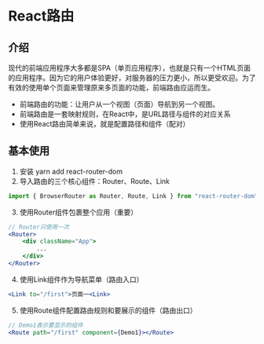 # React路由

## 介绍
现代的前端应用程序大多都是SPA（单页应用程序），也就是只有一个HTML页面的应用程序。因为它的用户体验更好，对服务器的压力更小，所以更受欢迎。为了有效的使用单个页面来管理原来多页面的功能，前端路由应运而生。

- 前端路由的功能：让用户从一个视图（页面）导航到另一个视图。
- 前端路由是一套映射规则，在React中，是URL路径与组件的对应关系
- 使用React路由简单来说，就是配置路径和组件（配对）

## 基本使用
1. 安装 yarn add react-router-dom
2. 导入路由的三个核心组件：Router、Route、Link
```js
import { BrowserRouter as Router, Route, Link } from "react-router-dom";
```
3. 使用Router组件包裹整个应用（重要）
```jsx
// Router只使用一次
<Router>
    <div className="App">
        ...
    </div>
</Router>
```
4. 使用Link组件作为导航菜单（路由入口）
```jsx
<Link to="/first">页面一<Link>
```
5. 使用Route组件配置路由规则和要展示的组件（路由出口）
```jsx
// Demo1表示要显示的组件
<Route path="/first" component={Demo1}></Route>
```
